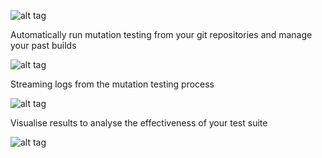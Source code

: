 ![alt tag](https://s31.postimg.org/bsxfwjf7f/Screen_Shot_2016_06_21_at_08_39_10.png)

Automatically run mutation testing from your git repositories and manage your past builds

![alt tag](https://s32.postimg.org/gatv07qg5/Screen_Shot_2016_06_28_at_18_59_22.png)

Streaming logs from the mutation testing process

![alt tag](https://s32.postimg.org/ja8mg5ccl/Screen_Shot_2016_06_28_at_18_57_43.png)

Visualise results to analyse the effectiveness of your test suite

![alt tag](https://s31.postimg.org/kao1yivtn/Screen_Shot_2016_06_28_at_18_57_59.png)



